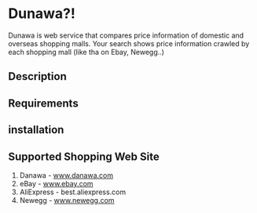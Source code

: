 # Dunawa?!
 Dunawa is web service that compares price information of domestic and overseas shopping malls.
 Your search shows price information crawled by each shopping mall (like tha on Ebay, Newegg..)
## Description

 
## Requirements


## installation

## Supported Shopping Web Site
 1. Danawa - www.danawa.com
 2. eBay - www.ebay.com
 3. AliExpress - best.aliexpress.com
 4. Newegg - www.newegg.com
